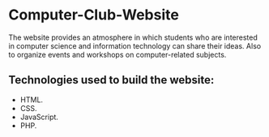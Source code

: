 # Computer-Club-Website
The website provides an atmosphere in which students who are interested in computer science and information technology can share their ideas. Also to organize events and workshops on computer-related subjects.

Technologies used to build the website:
--------------
- HTML.
- CSS.
- JavaScript.
- PHP.

